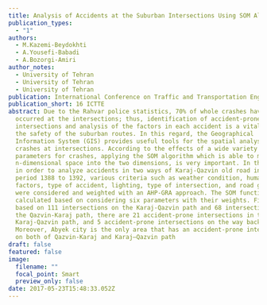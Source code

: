 ```yaml
---
title: Analysis of Accidents at the Suburban Intersections Using SOM Algorithm
publication_types:
  - "1"
authors:
  - M.Kazemi-Beydokhti
  - A.Yousefi-Babadi
  - A.Bozorgi-Amiri
author_notes:
  - University of Tehran
  - University of Tehran
  - University of Tehran
publication: International Conference on Traffic and Transportation Engineering
publication_short: 16 ICTTE
abstract: Due to the Rahvar police statistics, 70% of whole crashes have
  occurred at the intersections; thus, identification of accident-prone
  intersections and analysis of the factors in each accident is a vital need for
  the safety of the suburban routes. In this regard, the Geographical
  Information System (GIS) provides useful tools for the spatial analysis of
  crashes at intersections. According to the effects of a wide variety of
  parameters for crashes, applying the SOM algorithm which is able to map
  n-dimensional space into the two dimensions, is very important. In this study,
  in order to analyze accidents in two ways of Karaj-Qazvin old road in the
  period 1388 to 1392, various criteria such as weather condition, human
  factors, type of accident, lighting, type of intersection, and road geometry
  were considered and weighted with an AHP-GRA approach. The SOM function is
  calculated based on considering six parameters with their weights. Finally,
  based on 111 intersections on the Karaj-Qazvin path and 68 intersections on
  the Qazvin-Karaj path, there are 21 accident-prone intersections in the
  Karaj-Qazvin path, and 5 accident-prone intersections on the way back.
  Moreover, Abyek city is the only area that has an accident-prone intersection
  on both of Qazvin-Karaj and Karaj–Qazvin path
draft: false
featured: false
image:
  filename: ""
  focal_point: Smart
  preview_only: false
date: 2017-05-23T15:48:33.052Z
---
```

